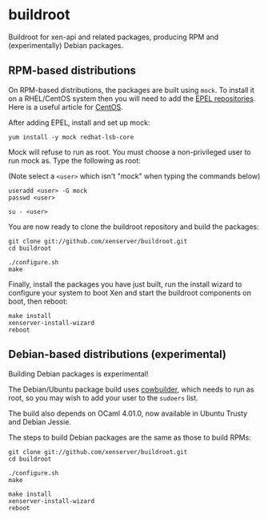 buildroot
=========

Buildroot for xen-api and related packages, producing RPM and (experimentally) Debian packages.

RPM-based distributions
-----------------------

On RPM-based distributions, the packages are built using `mock`.
To install it on a RHEL/CentOS system then you will need to add the
[EPEL repositories](http://fedoraproject.org/wiki/EPEL). 
Here is a useful article for [CentOS](http://www.rackspace.com/knowledge_center/article/installing-rhel-epel-repo-on-centos-5x-or-6x).


After adding EPEL, install and set up mock:

```
yum install -y mock redhat-lsb-core
```

Mock will refuse to run as root. You must choose a non-privileged user to
run mock as. Type the following as root:

(Note select a `<user>` which isn't "mock" when typing the commands below)

```
useradd <user> -G mock
passwd <user>

su - <user>
```

You are now ready to clone the buildroot repository and build the packages:

```
git clone git://github.com/xenserver/buildroot.git
cd buildroot

./configure.sh
make
```

Finally, install the packages you have just built, run the install wizard to configure your system to boot Xen and start the buildroot components on boot, then reboot:
```
make install
xenserver-install-wizard
reboot
```


Debian-based distributions (experimental)
-----------------------------------------

Building Debian packages is experimental!

The Debian/Ubuntu package build uses [cowbuilder](https://wiki.debian.org/cowbuilder), which needs to run as root, so you may wish to add your user to the `sudoers` list.

The build also depends on OCaml 4.01.0, now available in Ubuntu Trusty and Debian Jessie.

The steps to build Debian packages are the same as those to build RPMs:

```
git clone git://github.com/xenserver/buildroot.git
cd buildroot

./configure.sh
make

make install
xenserver-install-wizard
reboot
```
